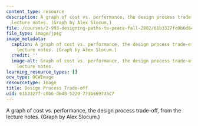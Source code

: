 ```yaml
---
content_type: resource
description: A graph of cost vs. performance, the design process trade-off, from the
  lecture notes. (Graph by Alex Slocum.)
file: /courses/2-993-designing-paths-to-peace-fall-2002/61b3327fc0b6d6485220773b66973ac7_2-993f02.jpg
file_type: image/jpeg
image_metadata:
  caption: A graph of cost vs. performance, the design process trade-off, from the
    lecture notes. (Graph by Alex Slocum.)
  credit: ''
  image-alt: Graph of cost vs. performance, the design process trade-off, from the
    lecture notes.
learning_resource_types: []
ocw_type: OCWImage
resourcetype: Image
title: Design Process Trade-off
uid: 61b3327f-c0b6-d648-5220-773b66973ac7
---
```

A graph of cost vs. performance, the design process trade-off, from the lecture notes. (Graph by Alex Slocum.)

